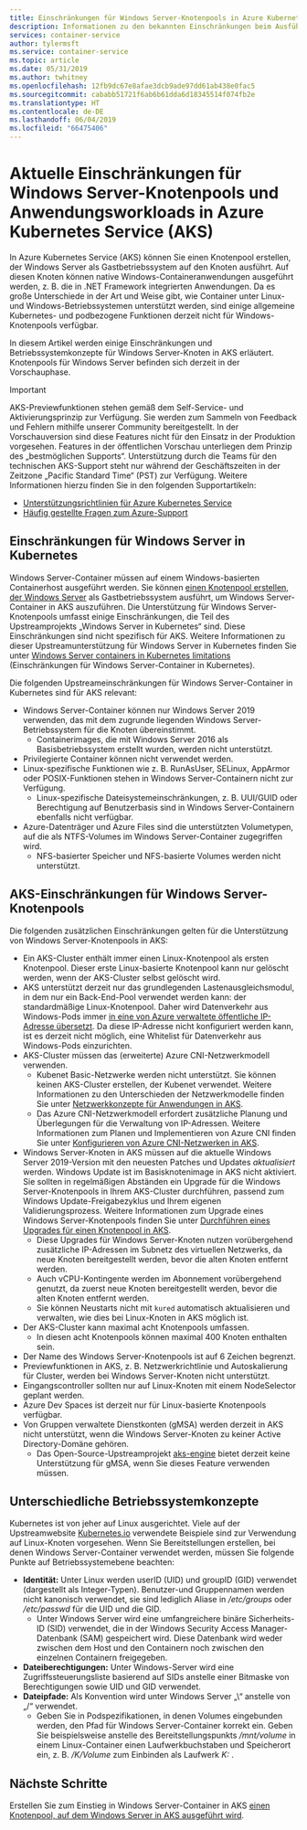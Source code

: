```yaml
---
title: Einschränkungen für Windows Server-Knotenpools in Azure Kubernetes Service (AKS)
description: Informationen zu den bekannten Einschränkungen beim Ausführen von Windows Server-Knotenpools und Anwendungsworkloads in Azure Kubernetes Service (AKS)
services: container-service
author: tylermsft
ms.service: container-service
ms.topic: article
ms.date: 05/31/2019
ms.author: twhitney
ms.openlocfilehash: 12fb9dc67e8afae3dcb9ade97dd61ab438e0fac5
ms.sourcegitcommit: cababb51721f6ab6b61dda6d18345514f074fb2e
ms.translationtype: HT
ms.contentlocale: de-DE
ms.lasthandoff: 06/04/2019
ms.locfileid: "66475406"
---
```

# <a name="current-limitations-for-windows-server-node-pools-and-application-workloads-in-azure-kubernetes-service-aks"></a>Aktuelle Einschränkungen für Windows Server-Knotenpools und Anwendungsworkloads in Azure Kubernetes Service (AKS)

In Azure Kubernetes Service (AKS) können Sie einen Knotenpool erstellen, der Windows Server als Gastbetriebssystem auf den Knoten ausführt. Auf diesen Knoten können native Windows-Containeranwendungen ausgeführt werden, z. B. die in .NET Framework integrierten Anwendungen. Da es große Unterschiede in der Art und Weise gibt, wie Container unter Linux- und Windows-Betriebssystemen unterstützt werden, sind einige allgemeine Kubernetes- und podbezogene Funktionen derzeit nicht für Windows-Knotenpools verfügbar.

In diesem Artikel werden einige Einschränkungen und Betriebssystemkonzepte für Windows Server-Knoten in AKS erläutert. Knotenpools für Windows Server befinden sich derzeit in der Vorschauphase.

> [!IMPORTANT]
> AKS-Previewfunktionen stehen gemäß dem Self-Service- und Aktivierungsprinzip zur Verfügung. Sie werden zum Sammeln von Feedback und Fehlern mithilfe unserer Community bereitgestellt. In der Vorschauversion sind diese Features nicht für den Einsatz in der Produktion vorgesehen. Features in der öffentlichen Vorschau unterliegen dem Prinzip des „bestmöglichen Supports“. Unterstützung durch die Teams für den technischen AKS-Support steht nur während der Geschäftszeiten in der Zeitzone „Pacific Standard Time“ (PST) zur Verfügung. Weitere Informationen hierzu finden Sie in den folgenden Supportartikeln:
>
> * [Unterstützungsrichtlinien für Azure Kubernetes Service][aks-support-policies]
> * [Häufig gestellte Fragen zum Azure-Support][aks-faq]

## <a name="limitations-for-windows-server-in-kubernetes"></a>Einschränkungen für Windows Server in Kubernetes

Windows Server-Container müssen auf einem Windows-basierten Containerhost ausgeführt werden. Sie können [einen Knotenpool erstellen, der Windows Server][windows-node-cli] als Gastbetriebssystem ausführt, um Windows Server-Container in AKS auszuführen. Die Unterstützung für Windows Server-Knotenpools umfasst einige Einschränkungen, die Teil des Upstreamprojekts „Windows Server in Kubernetes“ sind. Diese Einschränkungen sind nicht spezifisch für AKS. Weitere Informationen zu dieser Upstreamunterstützung für Windows Server in Kubernetes finden Sie unter [Windows Server containers in Kubernetes limitations][upstream-limitations] (Einschränkungen für Windows Server-Container in Kubernetes).

Die folgenden Upstreameinschränkungen für Windows Server-Container in Kubernetes sind für AKS relevant:

- Windows Server-Container können nur Windows Server 2019 verwenden, das mit dem zugrunde liegenden Windows Server-Betriebssystem für die Knoten übereinstimmt.
    - Containerimages, die mit Windows Server 2016 als Basisbetriebssystem erstellt wurden, werden nicht unterstützt.
- Privilegierte Container können nicht verwendet werden.
- Linux-spezifische Funktionen wie z. B. RunAsUser, SELinux, AppArmor oder POSIX-Funktionen stehen in Windows Server-Containern nicht zur Verfügung.
    - Linux-spezifische Dateisystemeinschränkungen, z. B. UUI/GUID oder Berechtigung auf Benutzerbasis sind in Windows Server-Containern ebenfalls nicht verfügbar.
- Azure-Datenträger und Azure Files sind die unterstützten Volumetypen, auf die als NTFS-Volumes im Windows Server-Container zugegriffen wird.
    - NFS-basierter Speicher und NFS-basierte Volumes werden nicht unterstützt.

## <a name="aks-limitations-for-windows-server-node-pools"></a>AKS-Einschränkungen für Windows Server-Knotenpools

Die folgenden zusätzlichen Einschränkungen gelten für die Unterstützung von Windows Server-Knotenpools in AKS:

- Ein AKS-Cluster enthält immer einen Linux-Knotenpool als ersten Knotenpool. Dieser erste Linux-basierte Knotenpool kann nur gelöscht werden, wenn der AKS-Cluster selbst gelöscht wird.
- AKS unterstützt derzeit nur das grundlegenden Lastenausgleichsmodul, in dem nur ein Back-End-Pool verwendet werden kann: der standardmäßige Linux-Knotenpool. Daher wird Datenverkehr aus Windows-Pods immer [in eine von Azure verwaltete öffentliche IP-Adresse übersetzt][azure-outbound-traffic]. Da diese IP-Adresse nicht konfiguriert werden kann, ist es derzeit nicht möglich, eine Whitelist für Datenverkehr aus Windows-Pods einzurichten. 
- AKS-Cluster müssen das (erweiterte) Azure CNI-Netzwerkmodell verwenden.
    - Kubenet Basic-Netzwerke werden nicht unterstützt. Sie können keinen AKS-Cluster erstellen, der Kubenet verwendet. Weitere Informationen zu den Unterschieden der Netzwerkmodelle finden Sie unter [Netzwerkkonzepte für Anwendungen in AKS][azure-network-models].
    - Das Azure CNI-Netzwerkmodell erfordert zusätzliche Planung und Überlegungen für die Verwaltung von IP-Adressen. Weitere Informationen zum Planen und Implementieren von Azure CNI finden Sie unter [Konfigurieren von Azure CNI-Netzwerken in AKS][configure-azure-cni].
- Windows Server-Knoten in AKS müssen auf die aktuelle Windows Server 2019-Version mit den neuesten Patches und Updates *aktualisiert* werden. Windows Update ist im Basisknotenimage in AKS nicht aktiviert. Sie sollten in regelmäßigen Abständen ein Upgrade für die Windows Server-Knotenpools in Ihrem AKS-Cluster durchführen, passend zum Windows Update-Freigabezyklus und Ihrem eigenen Validierungsprozess. Weitere Informationen zum Upgrade eines Windows Server-Knotenpools finden Sie unter [Durchführen eines Upgrades für einen Knotenpool in AKS][nodepool-upgrade].
    - Diese Upgrades für Windows Server-Knoten nutzen vorübergehend zusätzliche IP-Adressen im Subnetz des virtuellen Netzwerks, da neue Knoten bereitgestellt werden, bevor die alten Knoten entfernt werden.
    - Auch vCPU-Kontingente werden im Abonnement vorübergehend genutzt, da zuerst neue Knoten bereitgestellt werden, bevor die alten Knoten entfernt werden.
    - Sie können Neustarts nicht mit `kured` automatisch aktualisieren und verwalten, wie dies bei Linux-Knoten in AKS möglich ist.
- Der AKS-Cluster kann maximal acht Knotenpools umfassen.
    - In diesen acht Knotenpools können maximal 400 Knoten enthalten sein.
- Der Name des Windows Server-Knotenpools ist auf 6 Zeichen begrenzt.
- Previewfunktionen in AKS, z. B. Netzwerkrichtlinie und Autoskalierung für Cluster, werden bei Windows Server-Knoten nicht unterstützt.
- Eingangscontroller sollten nur auf Linux-Knoten mit einem NodeSelector geplant werden.
- Azure Dev Spaces ist derzeit nur für Linux-basierte Knotenpools verfügbar.
- Von Gruppen verwaltete Dienstkonten (gMSA) werden derzeit in AKS nicht unterstützt, wenn die Windows Server-Knoten zu keiner Active Directory-Domäne gehören.
    - Das Open-Source-Upstreamprojekt [aks-engine][aks-engine] bietet derzeit keine Unterstützung für gMSA, wenn Sie dieses Feature verwenden müssen.

## <a name="os-concepts-that-are-different"></a>Unterschiedliche Betriebssystemkonzepte

Kubernetes ist von jeher auf Linux ausgerichtet. Viele auf der Upstreamwebsite [Kubernetes.io][kubernetes] verwendete Beispiele sind zur Verwendung auf Linux-Knoten vorgesehen. Wenn Sie Bereitstellungen erstellen, bei denen Windows Server-Container verwendet werden, müssen Sie folgende Punkte auf Betriebssystemebene beachten:

- **Identität:** Unter Linux werden userID (UID) und groupID (GID) verwendet (dargestellt als Integer-Typen). Benutzer-und Gruppennamen werden nicht kanonisch verwendet, sie sind lediglich Aliase in */etc/groups* oder */etc/passwd* für die UID und die GID.
    - Unter Windows Server wird eine umfangreichere binäre Sicherheits-ID (SID) verwendet, die in der Windows Security Access Manager-Datenbank (SAM) gespeichert wird. Diese Datenbank wird weder zwischen dem Host und den Containern noch zwischen den einzelnen Containern freigegeben.
- **Dateiberechtigungen:** Unter Windows-Server wird eine Zugriffssteuerungsliste basierend auf SIDs anstelle einer Bitmaske von Berechtigungen sowie UID und GID verwendet.
- **Dateipfade:** Als Konvention wird unter Windows Server „\“ anstelle von „/“ verwendet.
    - Geben Sie in Podspezifikationen, in denen Volumes eingebunden werden, den Pfad für Windows Server-Container korrekt ein. Geben Sie beispielsweise anstelle des Bereitstellungspunkts */mnt/volume* in einem Linux-Container einen Laufwerkbuchstaben und Speicherort ein, z. B. */K/Volume* zum Einbinden als Laufwerk *K:* .

## <a name="next-steps"></a>Nächste Schritte

Erstellen Sie zum Einstieg in Windows Server-Container in AKS [einen Knotenpool, auf dem Windows Server in AKS ausgeführt wird][windows-node-cli].

<!-- LINKS - external -->
[upstream-limitations]: https://kubernetes.io/docs/setup/windows/#limitations
[kubernetes]: https://kubernetes.io
[aks-engine]: https://github.com/azure/aks-engine

<!-- LINKS - internal -->
[azure-network-models]: concepts-network.md#azure-virtual-networks
[configure-azure-cni]: configure-azure-cni.md
[nodepool-upgrade]: use-multiple-node-pools.md#upgrade-a-node-pool
[windows-node-cli]: windows-container-cli.md
[aks-support-policies]: support-policies.md
[aks-faq]: faq.md
[azure-outbound-traffic]: ../load-balancer/load-balancer-outbound-connections.md#defaultsnat
